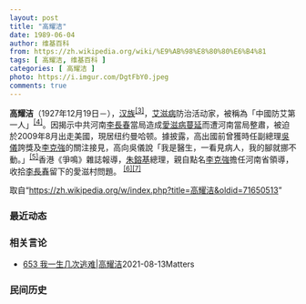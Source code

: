 ```yaml
---
layout: post
title: "高耀洁"
date: 1989-06-04
author: 维基百科
from: https://zh.wikipedia.org/wiki/%E9%AB%98%E8%80%80%E6%B4%81
tags: [ 高耀洁, 维基百科 ]
categories: [ 高耀洁 ]
photo: https://i.imgur.com/DgtFbY0.jpeg
comments: true
---
```

<div class="mw-parser-output">
<div id="noteTA-cd2391ea" class="noteTA"><div class="noteTA-local"><div data-noteta-code="zh-hans:采血; zh-hant:採血;"></div><div data-noteta-code="zh-hans:脏病; zh-hant:髒病;"></div><div data-noteta-code="zh-hans:防艾; zh-hant:防愛;"></div><div data-noteta-code="zh-hans:献血; zh-hant:捐血;"></div></div></div>

<p><b>高耀洁</b>（1927年12月19日<span class="useeditintro" title="Template:BLP editintro">－</span>），<a href="/wiki/%E6%B1%89%E6%97%8F" title="汉族">汉族</a><sup id="cite_ref-3" class="reference"><a href="#cite_note-3">[3]</a></sup>，<a href="/wiki/%E8%89%BE%E6%BB%8B%E7%97%85" title="艾滋病">艾滋病</a>防治活动家，被稱為「中國防艾第一人」<sup id="cite_ref-4" class="reference"><a href="#cite_note-4">[4]</a></sup>。因揭示中共河南<a href="/wiki/%E6%9D%8E%E9%95%B7%E6%98%A5" class="mw-redirect" title="李長春">李長春</a>當局造成<a href="/wiki/%E6%B2%B3%E5%8D%97%E8%A1%80%E7%A5%B8" title="河南血祸">愛滋病蔓延</a>而遭河南當局整肅，被迫於2009年8月出走美國，現居纽约曼哈顿。據披露，高出國前曾獲時任副總理<a href="/wiki/%E5%90%B3%E5%84%80" class="mw-redirect" title="吳儀">吳儀</a>誇獎及<a href="/wiki/%E6%9D%8E%E5%85%8B%E5%BC%B7" class="mw-redirect" title="李克強">李克強</a>的關注接見，高向吳儀說「我是醫生，一看見病人，我的腳就挪不動。」<sup id="cite_ref-5" class="reference"><a href="#cite_note-5">[5]</a></sup>香港《爭鳴》雜誌報導，<a href="/wiki/%E6%9C%B1%E9%8E%94%E5%9F%BA" class="mw-redirect" title="朱鎔基">朱鎔基</a>總理，親自點名<a href="/wiki/%E6%9D%8E%E5%85%8B%E5%BC%B7" class="mw-redirect" title="李克強">李克強</a>擔任河南省領導，收拾<a href="/wiki/%E6%9D%8E%E9%95%B7%E6%98%A5" class="mw-redirect" title="李長春">李長春</a>留下的愛滋村問題。 <sup id="cite_ref-6" class="reference"><a href="#cite_note-6">[6]</a></sup><sup id="cite_ref-7" class="reference"><a href="#cite_note-7">[7]</a></sup>
</p>
</div><noscript><img src="//zh.wikipedia.org/wiki/Special:CentralAutoLogin/start?type=1x1" alt="" title="" width="1" height="1" style="border: none; position: absolute;"></noscript>
<div class="printfooter">取自“<a dir="ltr" href="https://zh.wikipedia.org/w/index.php?title=高耀洁&amp;oldid=71650513">https://zh.wikipedia.org/w/index.php?title=高耀洁&amp;oldid=71650513</a>”</div><div id="recent-news"><h3>最近动态</h3><ul></ul></div><div id="open-opinion"><h3>相关言论</h3><ul><li><a href="https://nodebe4.github.io/opinion/2021-08-13/653-%E6%88%91%E4%B8%80%E7%94%9F%E5%87%A0%E6%AC%A1%E9%80%83%E9%9A%BE-%E9%AB%98%E8%80%80%E6%B4%81/" title="野兽爱智慧">653 我一生几次逃难|高耀洁</a><time>2021-08-13</time><a class="tag">Matters</a></li>
</ul></div><div id="mjls-record"><h3>民间历史</h3><ul></ul></div>